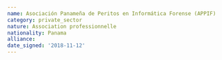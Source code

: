 ```yaml
---
name: Asociación Panameña de Peritos en Informática Forense (APPIF)
category: private_sector
nature: Association professionnelle 
nationality: Panama
alliance: 
date_signed: '2018-11-12'
---
```

    